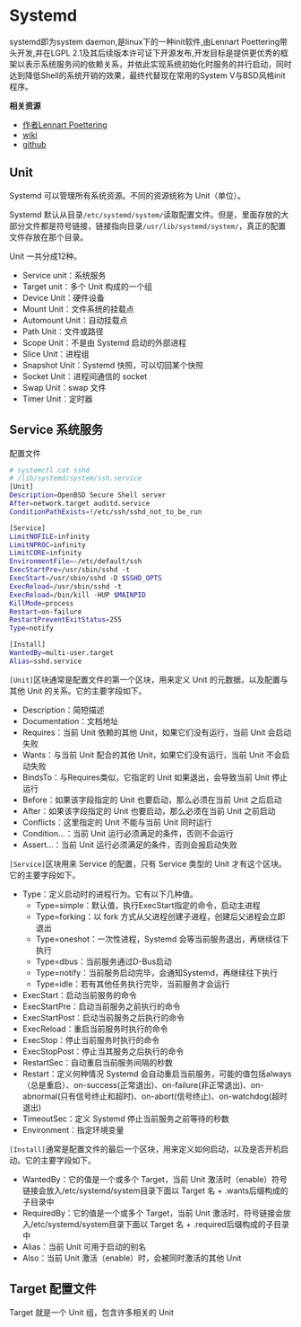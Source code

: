 # Systemd

systemd即为system daemon,是linux下的一种init软件,由Lennart Poettering带头开发,并在LGPL 2.1及其后续版本许可证下开源发布,开发目标是提供更优秀的框架以表示系统服务间的依赖关系，并依此实现系统初始化时服务的并行启动，同时达到降低Shell的系统开销的效果，最终代替现在常用的System V与BSD风格init程序。


**相关资源**
- [作者Lennart Poettering](https://en.wikipedia.org/wiki/Lennart_Poettering)
- [wiki](https://www.freedesktop.org/wiki/Software/systemd/)
- [github](https://github.com/systemd/systemd)


## Unit

Systemd 可以管理所有系统资源。不同的资源统称为 Unit（单位）。

Systemd 默认从目录`/etc/systemd/system/`读取配置文件。但是，里面存放的大部分文件都是符号链接，链接指向目录`/usr/lib/systemd/system/`，真正的配置文件存放在那个目录。

Unit 一共分成12种。
- Service unit：系统服务
- Target unit：多个 Unit 构成的一个组
- Device Unit：硬件设备
- Mount Unit：文件系统的挂载点
- Automount Unit：自动挂载点
- Path Unit：文件或路径
- Scope Unit：不是由 Systemd 启动的外部进程
- Slice Unit：进程组
- Snapshot Unit：Systemd 快照，可以切回某个快照
- Socket Unit：进程间通信的 socket
- Swap Unit：swap 文件
- Timer Unit：定时器


## Service 系统服务

配置文件

```bash
# systemctl cat sshd
# /lib/systemd/system/ssh.service
[Unit]
Description=OpenBSD Secure Shell server
After=network.target auditd.service
ConditionPathExists=!/etc/ssh/sshd_not_to_be_run

[Service]
LimitNOFILE=infinity
LimitNPROC=infinity
LimitCORE=infinity
EnvironmentFile=-/etc/default/ssh
ExecStartPre=/usr/sbin/sshd -t
ExecStart=/usr/sbin/sshd -D $SSHD_OPTS
ExecReload=/usr/sbin/sshd -t
ExecReload=/bin/kill -HUP $MAINPID
KillMode=process
Restart=on-failure
RestartPreventExitStatus=255
Type=notify

[Install]
WantedBy=multi-user.target
Alias=sshd.service
```

`[Unit]`区块通常是配置文件的第一个区块，用来定义 Unit 的元数据，以及配置与其他 Unit 的关系。它的主要字段如下。
- Description：简短描述
- Documentation：文档地址
- Requires：当前 Unit 依赖的其他 Unit，如果它们没有运行，当前 Unit 会启动失败
- Wants：与当前 Unit 配合的其他 Unit，如果它们没有运行，当前 Unit 不会启动失败
- BindsTo：与Requires类似，它指定的 Unit 如果退出，会导致当前 Unit 停止运行
- Before：如果该字段指定的 Unit 也要启动，那么必须在当前 Unit 之后启动
- After：如果该字段指定的 Unit 也要启动，那么必须在当前 Unit 之前启动
- Conflicts：这里指定的 Unit 不能与当前 Unit 同时运行
- Condition...：当前 Unit 运行必须满足的条件，否则不会运行
- Assert...：当前 Unit 运行必须满足的条件，否则会报启动失败


`[Service]`区块用来 Service 的配置，只有 Service 类型的 Unit 才有这个区块。它的主要字段如下。
- Type：定义启动时的进程行为。它有以下几种值。
    - Type=simple：默认值，执行ExecStart指定的命令，启动主进程
    - Type=forking：以 fork 方式从父进程创建子进程，创建后父进程会立即退出
    - Type=oneshot：一次性进程，Systemd 会等当前服务退出，再继续往下执行
    - Type=dbus：当前服务通过D-Bus启动
    - Type=notify：当前服务启动完毕，会通知Systemd，再继续往下执行
    - Type=idle：若有其他任务执行完毕，当前服务才会运行
- ExecStart：启动当前服务的命令
- ExecStartPre：启动当前服务之前执行的命令
- ExecStartPost：启动当前服务之后执行的命令
- ExecReload：重启当前服务时执行的命令
- ExecStop：停止当前服务时执行的命令
- ExecStopPost：停止当其服务之后执行的命令
- RestartSec：自动重启当前服务间隔的秒数
- Restart：定义何种情况 Systemd 会自动重启当前服务，可能的值包括always（总是重启）、on-success(正常退出)、on-failure(非正常退出)、on-abnormal(只有信号终止和超时)、on-abort(信号终止)、on-watchdog(超时退出)
- TimeoutSec：定义 Systemd 停止当前服务之前等待的秒数
- Environment：指定环境变量

`[Install]`通常是配置文件的最后一个区块，用来定义如何启动，以及是否开机启动。它的主要字段如下。
- WantedBy：它的值是一个或多个 Target，当前 Unit 激活时（enable）符号链接会放入/etc/systemd/system目录下面以 Target 名 + .wants后缀构成的子目录中
- RequiredBy：它的值是一个或多个 Target，当前 Unit 激活时，符号链接会放入/etc/systemd/system目录下面以 Target 名 + .required后缀构成的子目录中
- Alias：当前 Unit 可用于启动的别名
- Also：当前 Unit 激活（enable）时，会被同时激活的其他 Unit

## Target 配置文件

Target 就是一个 Unit 组，包含许多相关的 Unit 